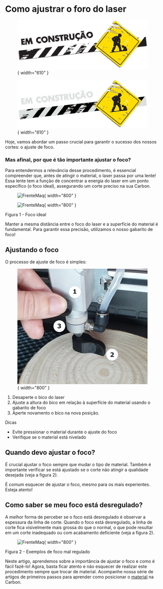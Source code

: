 # Como ajustrar o foro do laser

<figure markdown="span">
  
  ![](../images/construcao-light.png#only-light){ width="610" }
  <figcaption></figcaption>

  ![](../images/construcao-dark.png#only-dark){ width="610" }
  <figcaption></figcaption>
  
</figure>

Hoje, vamos abordar um passo crucial para garantir o sucesso dos nossos cortes: o ajuste de foco.

### Mas afinal, por que é tão importante ajustar o foco?

Para entendermos a relevância desse procedimento, é essencial compreender que, antes de atingir o material, o laser passa por uma lente! Essa lente tem a função de concentrar a energia do laser em um ponto específico (o foco ideal), assegurando um corte preciso na sua Carbon.

<figure markdown="span">

  ![FrenteMaq](../images/laser-cabeçote-light.png#only-light){ width="800" }
  <figcaption></figcaption>

  ![FrenteMaq](../images/laser-cabeçote-dark.png#only-dark){ width="800" }
  <figcaption></figcaption>

</figure>

Figura 1 - Foco ideal

Manter a mesma distância entre o foco do laser e a superfície do material é fundamental. Para garantir essa precisão, utilizamos o nosso gabarito de foco!

## Ajustando o foco

O processo de ajuste de foco é simples:

<figure markdown="span">

  ![FrenteMaq](../images/ajuste-foco.png){ width="800" }
  <figcaption></figcaption>

</figure>

1. Desaperte o bico do laser
2. Ajuste a altura do bico em relação à superfície do material usando o gabarito de foco
3. Aperte novamento o bico na nova posição.

Dicas

* Evite pressionar o material durante o ajuste do foco
* Verifique se o material está nivelado

## Quando devo ajustar o foco?

É crucial ajustar o foco sempre que mudar o tipo de material. Também é importante verificar se está ajustado se o corte não atingir a qualidade desejada (veja a figura 2).

É comum esquecer de ajustar o foco, mesmo para os mais experientes. Esteja atento!

## Como saber se meu foco está desregulado?

A melhor forma de perceber se o foco está desregulado é observar a espessura da linha de corte. Quando o foco está desregulado, a linha de corte fica visivelmente mais grossa do que o normal, o que pode resultar em um corte inadequado ou com acabamento deficiente (veja a figura 2).

<figure markdown="span">

  ![FrenteMaq](../images/difrenças-foco.png){ width="800" }
  <figcaption></figcaption>

</figure>

Figura 2 - Exemplos de foco mal regulado

Neste artigo, aprendemos sobre a importância de ajustar o foco e como é fácil fazê-lo! Agora, basta ficar atento e não esquecer de realizar este procedimento sempre que trocar de material.
Acompanhe nossa série de artigos de primeiros passos para aprender como posicionar o [material] na Carbon.

[material]: https://gadgetpluskdb.github.io/Carbon-FAQS/manual/primeiros-trabalhos/material/